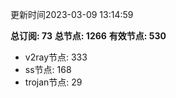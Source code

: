 更新时间2023-03-09 13:14:59

**总订阅: 73**
**总节点: 1266**
**有效节点: 530**
- v2ray节点: 333
- ss节点: 168
- trojan节点: 29
